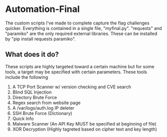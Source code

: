 # Automation-Final
The custom scripts I've made to complete capture the flag challenges quicker. Everything is contained in a single file, "myfinal.py". "requests" and "paramiko" are the only required external libraries. These can be installed by "pip install requests paramiko".

## What does it do?
These scripts are highly targeted toward a certain machine but for some tools, a target may be specified with certain parameters. These tools include the following
1. A TCP Port Scanner w/ version checking and CVE search
2. Blind SQL Injection
3. Directory Brute Force 
4. Regex search from website page 
5. A /var/logs/auth.log IP deleter 
6. SSH Brute Force (Dictionary) 
7. Quick Info
8. Malware Scanner (An API Key MUST be specified at beginning of file)
9. XOR Decryption (Highly tagreted based on cipher text and key length) 
